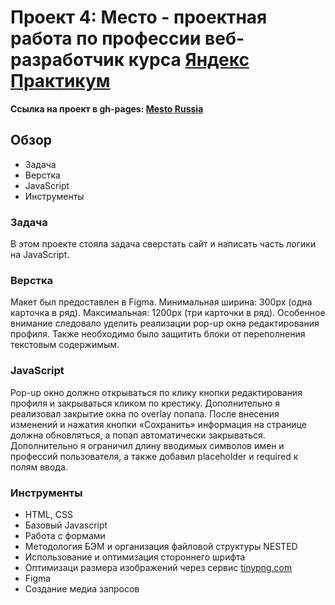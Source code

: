 # Проект 4: Место - проектная работа по профессии веб-разработчик курса [Яндекс Практикум](https://praktikum.yandex.ru "Яндекс Практикум")

**Ссылка на проект в gh-pages: [Mesto Russia](https://comediant24.github.io/mesto/)**

## Обзор

* Задача
* Верстка
* JavaScript
* Инструменты

### Задача

В этом проекте стояла задача сверстать сайт и написать часть логики на JavaScript.

### Верстка

Макет был предоставлен в Figma. Минимальная ширина: 300px (одна карточка в ряд). Максимальная: 1200px (три карточки в ряд).
Особенное внимание следовало уделить реализации pop-up окна редактирования профиля.
Также необходимо было защитить блоки от переполнения текстовым содержимым.

### JavaScript

Pop-up окно должно открываться по клику кнопки редактирования профиля и закрываться кликом по крестику. Дополнительно я реализовал закрытие окна по overlay попапа.
После внесения изменений и нажатия кнопки «Сохранить» информация на странице должна обновляться, а попап автоматически закрываться.
Дополнительно я ограничил длину вводимых символов имен и профессий пользователя, а также добавил placeholder и required к полям ввода.

### Инструменты

- HTML, CSS
- Базовый Javascript
- Работа с формами
- Методология БЭМ и организация файловой структуры NESTED
- Использование и оптимизация стороннего шрифта
- Оптимизаци размера изображений через сервис [tinypng.com](https://tinypng.com/)
- Figma
- Создание медиа запросов
